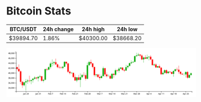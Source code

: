 # Bitcoin Stats

BTC/USDT|24h change|24h high|24h low|
|---|---|---|---|
|$39894.70|1.86%|$40300.00|$38668.20|

<img src="./chart.svg">
